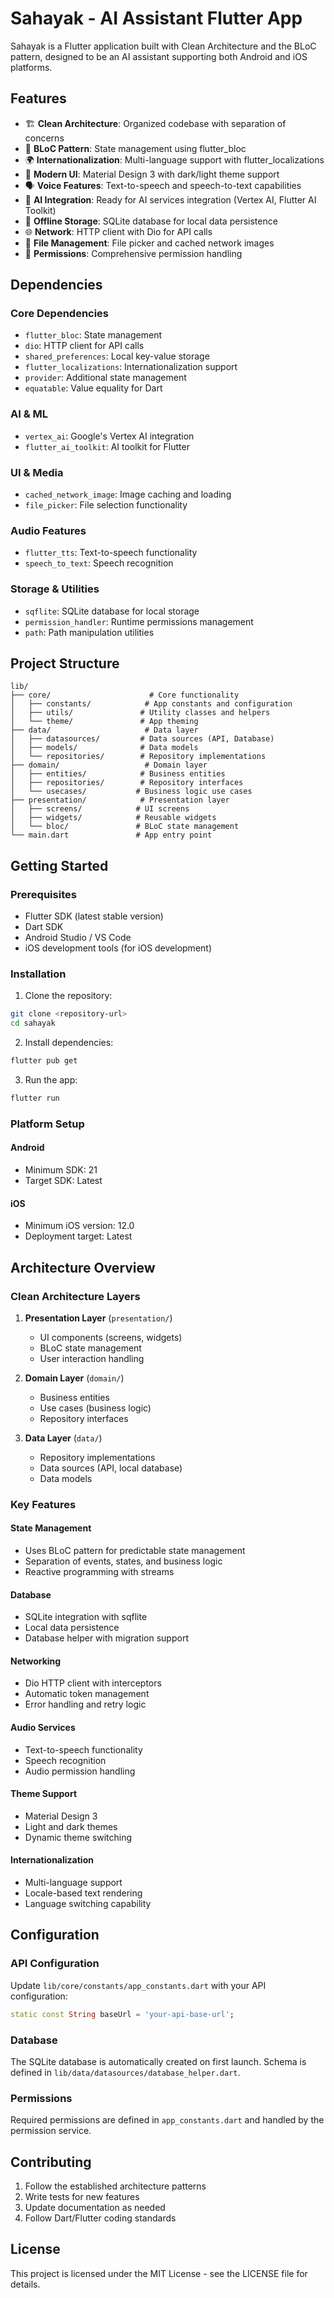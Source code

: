 # Sahayak - AI Assistant Flutter App

Sahayak is a Flutter application built with Clean Architecture and the BLoC pattern, designed to be an AI assistant supporting both Android and iOS platforms.

## Features

- 🏗️ **Clean Architecture**: Organized codebase with separation of concerns
- 🔄 **BLoC Pattern**: State management using flutter_bloc
- 🌍 **Internationalization**: Multi-language support with flutter_localizations
- 🎨 **Modern UI**: Material Design 3 with dark/light theme support
- 🗣️ **Voice Features**: Text-to-speech and speech-to-text capabilities
- 🤖 **AI Integration**: Ready for AI services integration (Vertex AI, Flutter AI Toolkit)
- 💾 **Offline Storage**: SQLite database for local data persistence
- 🌐 **Network**: HTTP client with Dio for API calls
- 📁 **File Management**: File picker and cached network images
- 🔐 **Permissions**: Comprehensive permission handling

## Dependencies

### Core Dependencies

- `flutter_bloc`: State management
- `dio`: HTTP client for API calls
- `shared_preferences`: Local key-value storage
- `flutter_localizations`: Internationalization support
- `provider`: Additional state management
- `equatable`: Value equality for Dart

### AI & ML

- `vertex_ai`: Google's Vertex AI integration
- `flutter_ai_toolkit`: AI toolkit for Flutter

### UI & Media

- `cached_network_image`: Image caching and loading
- `file_picker`: File selection functionality

### Audio Features

- `flutter_tts`: Text-to-speech functionality
- `speech_to_text`: Speech recognition

### Storage & Utilities

- `sqflite`: SQLite database for local storage
- `permission_handler`: Runtime permissions management
- `path`: Path manipulation utilities

## Project Structure

```
lib/
├── core/                      # Core functionality
│   ├── constants/            # App constants and configuration
│   ├── utils/               # Utility classes and helpers
│   └── theme/               # App theming
├── data/                     # Data layer
│   ├── datasources/         # Data sources (API, Database)
│   ├── models/              # Data models
│   └── repositories/        # Repository implementations
├── domain/                   # Domain layer
│   ├── entities/            # Business entities
│   ├── repositories/        # Repository interfaces
│   └── usecases/           # Business logic use cases
├── presentation/            # Presentation layer
│   ├── screens/            # UI screens
│   ├── widgets/            # Reusable widgets
│   └── bloc/               # BLoC state management
└── main.dart               # App entry point
```

## Getting Started

### Prerequisites

- Flutter SDK (latest stable version)
- Dart SDK
- Android Studio / VS Code
- iOS development tools (for iOS development)

### Installation

1. Clone the repository:

```bash
git clone <repository-url>
cd sahayak
```

2. Install dependencies:

```bash
flutter pub get
```

3. Run the app:

```bash
flutter run
```

### Platform Setup

#### Android

- Minimum SDK: 21
- Target SDK: Latest

#### iOS

- Minimum iOS version: 12.0
- Deployment target: Latest

## Architecture Overview

### Clean Architecture Layers

1. **Presentation Layer** (`presentation/`)

   - UI components (screens, widgets)
   - BLoC state management
   - User interaction handling

2. **Domain Layer** (`domain/`)

   - Business entities
   - Use cases (business logic)
   - Repository interfaces

3. **Data Layer** (`data/`)
   - Repository implementations
   - Data sources (API, local database)
   - Data models

### Key Features

#### State Management

- Uses BLoC pattern for predictable state management
- Separation of events, states, and business logic
- Reactive programming with streams

#### Database

- SQLite integration with sqflite
- Local data persistence
- Database helper with migration support

#### Networking

- Dio HTTP client with interceptors
- Automatic token management
- Error handling and retry logic

#### Audio Services

- Text-to-speech functionality
- Speech recognition
- Audio permission handling

#### Theme Support

- Material Design 3
- Light and dark themes
- Dynamic theme switching

#### Internationalization

- Multi-language support
- Locale-based text rendering
- Language switching capability

## Configuration

### API Configuration

Update `lib/core/constants/app_constants.dart` with your API configuration:

```dart
static const String baseUrl = 'your-api-base-url';
```

### Database

The SQLite database is automatically created on first launch. Schema is defined in `lib/data/datasources/database_helper.dart`.

### Permissions

Required permissions are defined in `app_constants.dart` and handled by the permission service.

## Contributing

1. Follow the established architecture patterns
2. Write tests for new features
3. Update documentation as needed
4. Follow Dart/Flutter coding standards

## License

This project is licensed under the MIT License - see the LICENSE file for details.
